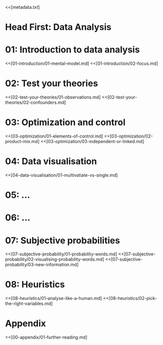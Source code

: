 <<[metadata.txt]
<!--<<{folder/raw_file.html}-->

# Head First: Data Analysis

# 01: Introduction to data analysis
<<[01-introduction/01-mental-model.md]
<<[01-introduction/02-focus.md]


# 02: Test your theories
<<[02-test-your-theories/01-observations.md]
<<[02-test-your-theories/02-confounders.md]


# 03: Optimization and control
<<[03-optimization/01-elements-of-control.md]
<<[03-optimization/02-product-mix.md]
<<[03-optimization/03-independent-or-linked.md]


# 04: Data visualisation
<<[04-data-visualisation/01-multivatiate-vs-single.md]


# 05: ...
# 06: ...


# 07: Subjective probabilities
<<[07-subjective-probability/01-probability-words.md]
<<[07-subjective-probability/02-visualising-probability-words.md]
<<[07-subjective-probability/03-new-information.md]


# 08: Heuristics
<<[08-heuristics/01-analyse-like-a-human.md]
<<[08-heuristics/02-pick-the-right-variables.md]


# Appendix
<<[00-appendix/01-further-reading.md]
